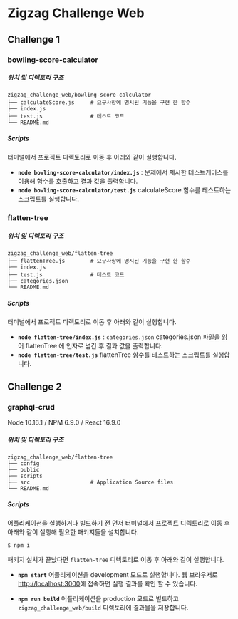 # Zigzag Challenge Web

## Challenge 1

### bowling-score-calculator

##### 위치 및 디렉토리 구조

```
zigzag_challenge_web/bowling-score-calculator
├── calculateScore.js     # 요구사항에 명시된 기능을 구현 한 함수
├── index.js
├── test.js               # 테스트 코드
└── README.md
```

##### Scripts

터미널에서 프로젝트 디렉토리로 이동 후 아래와 같이 실행합니다.

- **`node bowling-score-calculator/index.js`** :
  문제에서 제시한 테스트케이스를 이용해 함수를 호출하고 결과 값을 출력합니다.
- **`node bowling-score-calculator/test.js`**
  calculateScore 함수를 테스트하는 스크립트를 실행합니다.

### flatten-tree

##### 위치 및 디렉토리 구조

```
zigzag_challenge_web/flatten-tree
├── flattenTree.js        # 요구사항에 명시된 기능을 구현 한 함수
├── index.js
├── test.js               # 테스트 코드
├── categories.json
└── README.md
```

##### Scripts

터미널에서 프로젝트 디렉토리로 이동 후 아래와 같이 실행합니다.

- **`node flatten-tree/index.js`** :
  `categories.json` categories.json 파일을 읽어 flattenTree 에 인자로 넘긴 후 결과 값을 출력합니다.
- **`node flatten-tree/test.js`**
  flattenTree 함수를 테스트하는 스크립트를 실행합니다.

## Challenge 2

### graphql-crud

Node 10.16.1 / NPM 6.9.0 / React 16.9.0

##### 위치 및 디렉토리 구조

```
zigzag_challenge_web/flatten-tree
├── config
├── public
├── scripts
├── src                   # Application Source files
└── README.md
```

##### Scripts

어플리케이션을 실행하거나 빌드하기 전 먼저 터미널에서 프로젝트 디렉토리로 이동 후 아래와 같이 실행해 필요한 패키지들을 설치합니다.

```
$ npm i
```

패키지 설치가 끝났다면 `flatten-tree` 디렉토리로 이동 후 아래와 같이 실행합니다.

- **`npm start`**
  어플리케이션을 development 모드로 실행합니다.
  웹 브라우저로 [http://localhost:3000](http://localhost:3000)에 접속하면 실행 결과를 확인 할 수 있습니다.

- **`npm run build`**
  어플리케이션을 production 모드로 빌드하고 `zigzag_challenge_web/build` 디렉토리에 결과물을 저장합니다.
